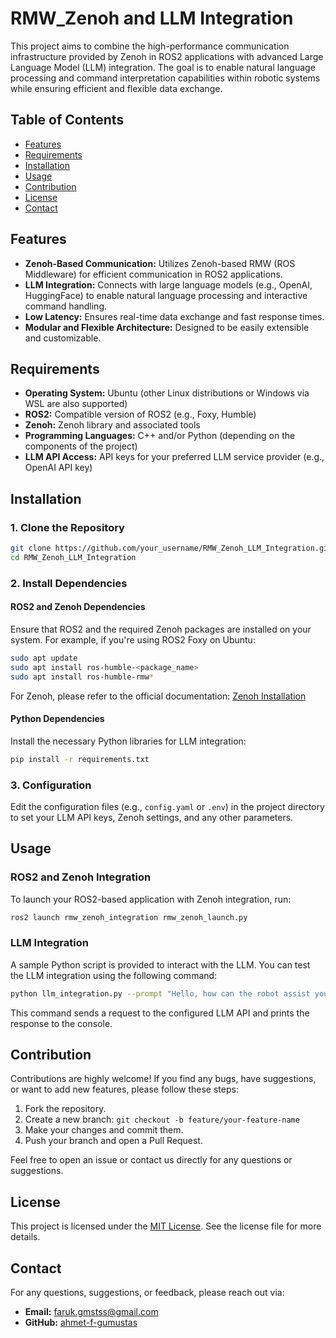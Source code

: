 # RMW_Zenoh and LLM Integration

This project aims to combine the high-performance communication infrastructure provided by Zenoh in ROS2 applications with advanced Large Language Model (LLM) integration. The goal is to enable natural language processing and command interpretation capabilities within robotic systems while ensuring efficient and flexible data exchange.

## Table of Contents

- [Features](#features)
- [Requirements](#requirements)
- [Installation](#installation)
- [Usage](#usage)
- [Contribution](#contribution)
- [License](#license)
- [Contact](#contact)

## Features

- **Zenoh-Based Communication:** Utilizes Zenoh-based RMW (ROS Middleware) for efficient communication in ROS2 applications.
- **LLM Integration:** Connects with large language models (e.g., OpenAI, HuggingFace) to enable natural language processing and interactive command handling.
- **Low Latency:** Ensures real-time data exchange and fast response times.
- **Modular and Flexible Architecture:** Designed to be easily extensible and customizable.

## Requirements

- **Operating System:** Ubuntu (other Linux distributions or Windows via WSL are also supported)
- **ROS2:** Compatible version of ROS2 (e.g., Foxy, Humble)
- **Zenoh:** Zenoh library and associated tools
- **Programming Languages:** C++ and/or Python (depending on the components of the project)
- **LLM API Access:** API keys for your preferred LLM service provider (e.g., OpenAI API key)

## Installation

### 1. Clone the Repository

```bash
git clone https://github.com/your_username/RMW_Zenoh_LLM_Integration.git
cd RMW_Zenoh_LLM_Integration
```

### 2. Install Dependencies

#### ROS2 and Zenoh Dependencies

Ensure that ROS2 and the required Zenoh packages are installed on your system. For example, if you're using ROS2 Foxy on Ubuntu:

```bash
sudo apt update
sudo apt install ros-humble-<package_name>
sudo apt install ros-humble-rmw*
```

For Zenoh, please refer to the official documentation: [Zenoh Installation](https://zenoh.io)

#### Python Dependencies

Install the necessary Python libraries for LLM integration:

```bash
pip install -r requirements.txt
```

### 3. Configuration

Edit the configuration files (e.g., `config.yaml` or `.env`) in the project directory to set your LLM API keys, Zenoh settings, and any other parameters.

## Usage

### ROS2 and Zenoh Integration

To launch your ROS2-based application with Zenoh integration, run:

```bash
ros2 launch rmw_zenoh_integration rmw_zenoh_launch.py
```

### LLM Integration

A sample Python script is provided to interact with the LLM. You can test the LLM integration using the following command:

```bash
python llm_integration.py --prompt "Hello, how can the robot assist you?"
```

This command sends a request to the configured LLM API and prints the response to the console.

## Contribution

Contributions are highly welcome! If you find any bugs, have suggestions, or want to add new features, please follow these steps:

1. Fork the repository.
2. Create a new branch: `git checkout -b feature/your-feature-name`
3. Make your changes and commit them.
4. Push your branch and open a Pull Request.

Feel free to open an issue or contact us directly for any questions or suggestions.

## License

This project is licensed under the [MIT License](LICENSE). See the license file for more details.

## Contact

For any questions, suggestions, or feedback, please reach out via:

- **Email:** [faruk.gmstss@gmail.com](mailto:email@example.com)
- **GitHub:** [ahmet-f-gumustas](https://github.com/your_username)


